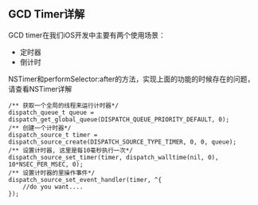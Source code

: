 ## GCD Timer详解

GCD timer在我们iOS开发中主要有两个使用场景：

- 定时器
- 倒计时

NSTimer和performSelector:after的方法，实现上面的功能的时候存在的问题，请查看NSTimer详解



```
/** 获取一个全局的线程来运行计时器*/
dispatch_queue_t queue = dispatch_get_global_queue(DISPATCH_QUEUE_PRIORITY_DEFAULT, 0);
/** 创建一个计时器*/
dispatch_source_t timer = dispatch_source_create(DISPATCH_SOURCE_TYPE_TIMER, 0, 0, queue);
/** 设置计时器, 这里是每10毫秒执行一次*/
dispatch_source_set_timer(timer, dispatch_walltime(nil, 0), 10*NSEC_PER_MSEC, 0);
/** 设置计时器的里操作事件*/
dispatch_source_set_event_handler(timer, ^{
	//do you want....
});
```



